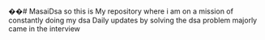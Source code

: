 ��#   M a s a i D s a 
   so this is My repository where i am on a mission of constantly doing my dsa Daily updates by solving the dsa problem majorly came in the interview 
 
